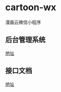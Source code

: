 # cartoon-wx
漫画云微信小程序

## 后台管理系统
[地址](https://github.com/SuitThug/cartoon-admin)

## 接口文档
[地址](https://apifox.com/apidoc/shared-e2895548-cba1-486a-95df-3c70d197064b)
